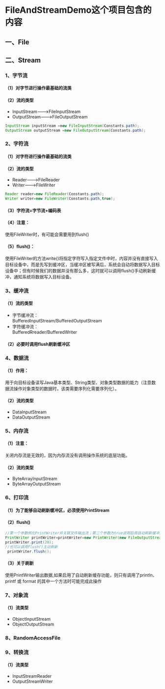 # FileAndStreamDemo这个项目包含的内容

## 一、File


## 二、Stream

### 1、字节流

#### （1）对字节进行操作最基础的流类

#### （2）流的类型
  * InputStream--->FileInputStream<br>  
  * OutputStream--->FileOutputStream<br>  
  
  ```Java
InputStream inputStream =new FileInputStream(Constants.path);
OutputStream outputStream =new FileOutputStream(Constants.path);
  ```

### 2、字符流

#### （1）对字符进行操作最基础的流类

#### （2）流的类型
  * Reader--->FileReader<br>  
  * Writer--->FileWriter<br>  
```Java
Reader reader=new FileReader(Constants.path);
Writer writer=new FileWriter(Constants.path,true);
```
  
#### （3）字符流=字节流+编码表

#### （4）注意：
使用FileWriter时，有可能会需要用到flush()

#### （5）flush()：
使用FileWriter的方法write()将指定字符写入指定文件中时，内容并没有直接写入目标设备中，而是先写到缓冲区，当缓冲区被写满后，系统会自动将数据写入目标设备中；但有时候我们的数据并没有那么多，这时就可以调用flush()手动刷新缓冲，通知系统将数据写入目标设备。

### 3、缓冲流

#### （1）流的类型
  * 字节缓冲流：<br>
  BufferedInputStream/BufferedOutputStream<br>  
  * 字符缓冲流：<br>
  BufferedRreader/BufferedWriter
  
#### （2）必要时调用flush刷新缓冲区  
 
### 4、数据流

#### （1）作用：
用于向目标设备读写Java基本类型、String类型、对象类型数据的能力（注意数据流操作对象类型的数据时，该类需要序列化需要序列化）。<br>  

#### （2）流的类型
  * DataInputStream<br>
  * DataOutputStream<br>
  
 ### 5、内存流
 
 #### （1）注意：
 关闭内存流是无效的，因为内存流没有调用操作系统的底层功能。<br>
 
 #### （2）流的类型
   * ByteArrayInputStream
   * ByteArrayOutputStream
   
  ### 6、打印流
  
  #### （1）为了能够自动刷新缓冲区，必须使用PrintStream
  
  #### （2）flush() 
  ```Java
  //第一个参数例化PrintWriter并关联文件输出流；第二个参数为true说明启用自动刷新缓冲区功能，false表示禁用自动刷新缓冲区功能
  PrintWriter printWriter=printWriter=new PrintWriter(new FileOutputStream(path),true);
  printWriter.print(20);
  //也可以调用flush()主动刷新
   printWriter.flush(); 
   ```
   
  #### （3）关于刷新
  使用PrintWriter输出数据,如果启用了自动刷新缓存功能，则只有调用了println、printf 或 format 的其中一个方法时可能完成此操作<br>  
   
  ### 7、对象流
  
  #### （1）流类型
   * ObjectInputStream<br>  
   * ObjectOutputStream<br>  
   
   ### 8、RandomAccessFile
   
   ### 9、转换流
   #### （1）流类型
   * InputStreamReader
   * OutputStreamWriter
   
  
  
  
  

 
